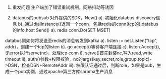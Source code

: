 1. 重发问题
生产端加了错误重试机制，网络抖动等诱因

2. databus的pubsub
对外提供的SDK，New()
    a). 初始化databus discovery信息
    b). 通过dialInstance()返回一个conn，包括redis的conn(tcp的),databus的info,host
Send()
    a). redis conn.Do(SET MSET)

databus侧如何将发送至redis的消息转发到kafka
a). listen := net.Listen("tcp", addr)，创建一个tcp的listen
b). go accept()等待客户端连接
c). listen.Accept(),无error执行serve(nc)，处理tcp conn
    i). serve()首先封装nc,写入read,write timeout
    ii). auth()参数+权限校验，nc的args(key,secret,role,group,topic)->DSN，检查DSN+RemoteAddr
    iii). 权限认证通过后，判断role，如果是pub，生成一个pub实例，通过apache第三方库sarama生产消息
